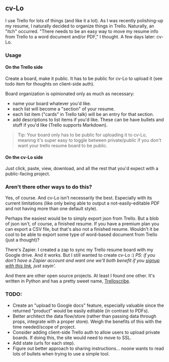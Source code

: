 ## cv-Lo

I use Trello for lots of things (and like it a lot). As I was recently polishing-up my resume, I naturally decided to organize things in Trello. Naturally, an "itch" occurred. "There needs to be an easy way to move my resume info from Trello to a word document and/or PDF," I thought. A few days later: cv-Lo. 

### Usage

#### On the Trello side

Create a board, make it public. It has to be public for cv-Lo to upload it (see todo item for thoughts on client-side auth). 

Board organization is opinionated only as much as necessary: 

- name your board whatever you'd like. 
- each list will become a "section" of your resume. 
- each list item ("cards" in Trello talk) will be an entry for that section.
- add descriptions to list items if you'd like. These can be have bullets and stuff if you'd like (Trello supports Markdown).

> Tip: Your board only has to be public for uploading it to cv-Lo, meaning it's super easy to toggle between private/public if you don't want your trello resume board to be public. 


#### On the cv-Lo side

Just click, paste, view, download, and all the rest that you'd expect with a public-facing project.

### Aren't there other ways to do this?

Yes, of course. And cv-Lo isn't necessarily the best. Especially with its current limitations (like only being able to output a not-easily-editable PDF and not having more than one default style).

Perhaps the easiest would be to simply export json from Trello. But a blob of json isn't, of course, a finished resume. If you have a premium plan you can export a CSV file, but that's also not a finished resume. Wouldn't it be cool to be able to export some type of word-based document from Trello (just a thought)?

There's Zapier. I created a zap to sync my Trello resume board with my Google drive. And it works. But I still wanted to create cv-Lo :) *PS: if you don't have a Zapier account and want one we'll both benefit if you [signup with this link](http://zpr.io/z45i), just sayin'.*

And there are other open source projects. At least I found one other. It's written in Python and has a pretty sweet name, [Trelloscribe](https://github.com/mcktrtl/trelloscribe).

### TODO: 
- Create an "upload to Google docs" feature, especially valuable since the returned "product" would be easily editable (in contrast to PDFs).
- Better architect the data flow/store (rather than passing data through props, integrate with a proper store). Weigh the benefits of this with the time needed/scope of project.
- Consider adding client-side Trello auth to allow users to upload private boards. If doing this, the site would need to move to SSL.
- Add state (urls for each step).
- Figure out better approach to sharing instructions... noone wants to read lots of bullets when trying to use a simple tool.